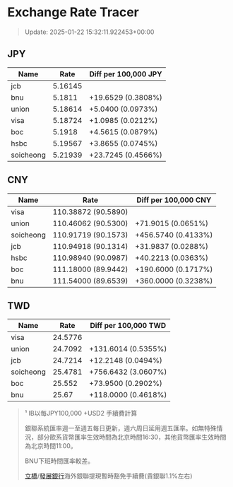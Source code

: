 # Exchange Rate Tracer

> Update: 2025-01-22 15:32:11.922453+00:00

## JPY

| Name      |    Rate | Diff per 100,000 JPY   |
|-----------|---------|------------------------|
| jcb       | 5.16145 |                        |
| bnu       | 5.1811  | +19.6529 (0.3808%)     |
| union     | 5.18614 | +5.0400 (0.0973%)      |
| visa      | 5.18724 | +1.0985 (0.0212%)      |
| boc       | 5.1918  | +4.5615 (0.0879%)      |
| hsbc      | 5.19567 | +3.8655 (0.0745%)      |
| soicheong | 5.21939 | +23.7245 (0.4566%)     |

## CNY

| Name      | Rate                | Diff per 100,000 CNY   |
|-----------|---------------------|------------------------|
| visa      | 110.38872	(90.5890) |                        |
| union     | 110.46062	(90.5300) | +71.9015 (0.0651%)     |
| soicheong | 110.91719	(90.1573) | +456.5740 (0.4133%)    |
| jcb       | 110.94918	(90.1314) | +31.9837 (0.0288%)     |
| hsbc      | 110.98940	(90.0987) | +40.2213 (0.0363%)     |
| boc       | 111.18000	(89.9442) | +190.6000 (0.1717%)    |
| bnu       | 111.54000	(89.6539) | +360.0000 (0.3238%)    |

## TWD

| Name      |    Rate | Diff per 100,000 TWD   |
|-----------|---------|------------------------|
| visa      | 24.5776 |                        |
| union     | 24.7092 | +131.6014 (0.5355%)    |
| jcb       | 24.7214 | +12.2148 (0.0494%)     |
| soicheong | 25.4781 | +756.6432 (3.0607%)    |
| boc       | 25.552  | +73.9500 (0.2902%)     |
| bnu       | 25.67   | +118.0000 (0.4618%)    |


> ¹ IB以每JPY100,000 +USD2 手續費計算
>
> 銀聯系統匯率週一至週五每日更新，週六周日延用週五匯率。如無特殊情況，部分歐系貨幣匯率生效時間為北京時間16:30，其他貨幣匯率生效時間為北京時間11:00。
>
> BNU下班時間匯率較差。
>
> [立橋](https://www.wlbank.com.mo/uploads/ueditor/file/20181211/1544536513900230.pdf)/[發展銀行](https://www.mdb.com.mo/Service_Charges_20230728.pdf)海外銀聯提現暫時豁免手續費(貴銀聯1.1%左右)

